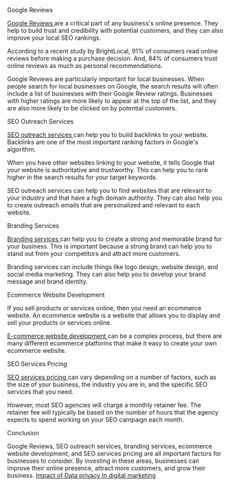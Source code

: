 Google Reviews


<p><a href="https://blog.emb.global/importance-of-google-reviews/"> Google Reviews </a>  are a critical part of any business's online presence. They help to build trust and credibility with potential customers, and they can also improve your local SEO rankings.

According to a recent study by BrightLocal, 91% of consumers read online reviews before making a purchase decision. And, 84% of consumers trust online reviews as much as personal recommendations.

Google Reviews are particularly important for local businesses. When people search for local businesses on Google, the search results will often include a list of businesses with their Google Review ratings. Businesses with higher ratings are more likely to appear at the top of the list, and they are also more likely to be clicked on by potential customers.


SEO Outreach Services


<a href="https://blog.emb.global/find-companies-that-outsource-web-development/"> SEO outreach services </a> can help you to build backlinks to your website. Backlinks are one of the most important ranking factors in Google's algorithm.

When you have other websites linking to your website, it tells Google that your website is authoritative and trustworthy. This can help you to rank higher in the search results for your target keywords.

SEO outreach services can help you to find websites that are relevant to your industry and that have a high domain authority. They can also help you to create outreach emails that are personalized and relevant to each website.


Branding Services


<a href="https://blog.emb.global/branding-services/"> Branding services </a> can help you to create a strong and memorable brand for your business. This is important because a strong brand can help you to stand out from your competitors and attract more customers.

Branding services can include things like logo design, website design, and social media marketing. They can also help you to develop your brand message and brand identity.


Ecommerce Website Development


If you sell products or services online, then you need an ecommerce website. An ecommerce website is a website that allows you to display and sell your products or services online.

<a href="https://blog.emb.global/benefits-of-ecommerce-website/"> E-commerce website development </a> can be a complex process, but there are many different ecommerce platforms that make it easy to create your own ecommerce website.


SEO Services Pricing


<a href="https://blog.emb.global/cost-of-seo-services/"> SEO services pricing </a> can vary depending on a number of factors, such as the size of your business, the industry you are in, and the specific SEO services that you need.

However, most SEO agencies will charge a monthly retainer fee. The retainer fee will typically be based on the number of hours that the agency expects to spend working on your SEO campaign each month.


Conclusion


Google Reviews, SEO outreach services, branding services, ecommerce website development, and SEO services pricing are all important factors for businesses to consider. By investing in these areas, businesses can improve their online presence, attract more customers, and grow their business. <a href="https://blog.emb.global/impact-of-digital-marketing-on-the-fashion-industry/"> Impact of Data privacy In digital marketing </a>
